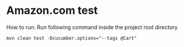 # Amazon.com test

How to run:
Run following command inside the project root directory

```mvn clean test -Dcucumber.options="--tags @Cart"```
